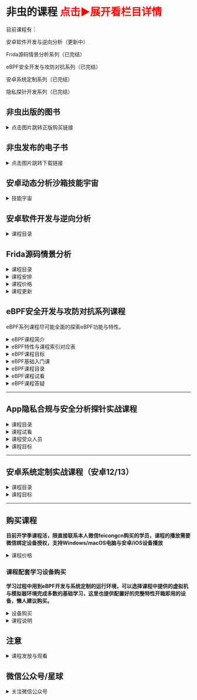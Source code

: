 # 非虫的课程 <font color=red>点击▶展开看栏目详情</font>

目前课程有：

安卓软件开发与逆向分析（更新中）

Frida源码情景分析系列（已完结）

eBPF安全开发与攻防对抗系列（已完结）

安卓系统定制系列（已完结）

隐私探针开发系列（已完结）

## 非虫出版的图书

<details>
 
<summary>点击图片跳转正版购买链接</summary>

<div align="center" style="display: flex; justify-content: space-between; max-width: 1200px;">
	<a href="https://item.jd.com/11186337.html">
		<img src="https://github.com/user-attachments/assets/d03b87af-977e-45ad-873e-d1049c495b23" alt="Android软件安全与逆向分析" width="23%" style="max-width: 300px;">
	</a>
 	<a href="https://item.jd.com/12522178.html">
		<img src="https://github.com/user-attachments/assets/008e9cb4-2e4e-4ebe-b24c-5f46d79d3870" alt="Android软件安全权威指南" width="23%" style="max-width: 300px;">
	</a>
	<img src="https://github.com/user-attachments/assets/6af7426f-5e62-45d1-90f4-0d1ba1368b30" alt="macOS软件安全与逆向分析" width="23%" style="max-width: 300px;">
	<a href="https://item.jd.com/10132040684560.html">
		<img src="https://github.com/user-attachments/assets/c1130b54-e600-45e0-ae85-10d82b8706cb" alt="eBPF开发指南从原理到应用" width="23%" style="max-width: 300px;">
	</a>
</div>

</details>

## 非虫发布的电子书

<details>
 
<summary>点击图片跳转下载链接</summary>

关注**软件安全与逆向分析知识星球置顶**，点击图片可以跳转即已发布，可星球下载，优先在视频课程中发布

<div align="center" style="display: flex; justify-content: space-between; max-width: 1200px;">
	<a href="xxxx">
		<img src="https://github.com/user-attachments/assets/db0ba155-f7c1-43ab-9a11-d83290a1b65d" alt="图解数据结构与算法" width="23%" style="max-width: 300px;">
	</a>
 	<a href="https://t.zsxq.com/mBLwU">
		<img src="https://github.com/feicong/android-rom-book/blob/main/cover.png?raw=true" alt="安卓系统定制入门" width="23%" style="max-width: 300px;">
	</a>
	<a href="https://t.zsxq.com/UzqWg">
	<img src="https://github.com/user-attachments/assets/7379facb-e269-49c3-b9e9-e75ff84546d6" alt="Frida开发文档中文版" width="23%" style="max-width: 300px;">
	</a>
	<a href="xxxx">
		<img src="https://github.com/user-attachments/assets/b6fe15bb-39e3-4c92-b429-44fdb19f2d2c" alt="PowerPC汇编语言开发指南" width="23%" style="max-width: 300px;">
	</a>
</div>

<div align="center" style="display: flex; justify-content: space-between; max-width: 1200px;">
	<a href="xxxx">
		<img src="https://github.com/user-attachments/assets/220c1717-42aa-423f-94e3-3d84ab14e87c" alt="ARMv8汇编语言开发指南" width="23%" style="max-width: 300px;">
	</a>
 	<a href="xxxx">
		<img src="https://github.com/user-attachments/assets/5d72ef65-07ce-4699-82cf-dfb7888a3fe9" alt="安卓数据结构与算法实战" width="23%" style="max-width: 300px;">
	</a>
	<a href="xxxx">
		<img src="https://github.com/user-attachments/assets/391da4ce-5b50-408c-b6c6-9c85899ae48c" alt="RISC-V汇编语言开发指南" width="23%" style="max-width: 300px;">
	</a>
	<a href="https://t.zsxq.com/osEYJ">
	<img src="https://github.com/user-attachments/assets/d99af77d-3b0e-4d52-bec8-77240b90e0b0" alt="Linux内核模块编程指南" width="23%" style="max-width: 300px;">
	</a>
</div>

<div align="center" style="display: flex; justify-content: space-between; max-width: 1200px;">
	<a href="xxxx">
	<img src="xx" alt="x" width="23%" style="max-width: 300px;">
	</a>
	<a href="xxxx">
	<img src="xx" alt="x" width="23%" style="max-width: 300px;">
	</a>
	<a href="https://t.zsxq.com/4Ww2U">
	<img src="https://github.com/user-attachments/assets/dacb2f14-b6d0-4c71-848c-375e25bb730f" alt="Stalker技术原理内幕" width="23%" style="max-width: 300px;">
	</a>
	<a href="https://t.zsxq.com/KWtyW">
	<img src="https://github.com/user-attachments/assets/f79aeb19-40bb-46bf-aaca-847eda18f55b" alt="x86_64汇编语⾔开发指南" width="23%" style="max-width: 300px;">
	</a>
	<a href="https://t.zsxq.com/t8HnB">
	<img src="https://github.com/user-attachments/assets/ca657c94-1e46-46d1-895e-881d67984ff7" alt="安全研究员系统配置指南" width="23%" style="max-width: 300px;">
	</a>
</div>


</details>


## 安卓动态分析沙箱技能宇宙


<details>
 
<summary>技能宇宙</summary>

<img width="1433" alt="安卓动态分析沙箱技能宇宙" src="https://github.com/user-attachments/assets/ca27f8bd-a9be-44db-92b9-cc015adf191f">

</details>

## 安卓软件开发与逆向分析

<details>
 
<summary>课程目录</summary>

<img width="4308" height="8458" alt="image" src="https://github.com/user-attachments/assets/aa848dec-52ef-490b-abca-2dfff5735103" />

</details>

## Frida源码情景分析

<details>
 
<summary>课程目录</summary>

<img width="2070" height="1720" alt="Frida源码情景分析系列课程 - 非虫" src="https://github.com/user-attachments/assets/507229c2-a2ac-43cd-bccd-0141679e5b8b" />

</details>

<details>
 
<summary>课程安排</summary>

- 设定第一季：构建系统与语言基础篇 讲vala语言基础，Frida构建系统以及项目里面的python、nodejs、c、vala等项目的动态调试。

- 设定第二季：Linux系统篇，讲frida-core、devkits、frida-tools等工具的组件接口实现。

- 设定第三季：安卓系统篇，讲firda-gum，各组件工作流程以及在安卓上特定实现的细节，讲hook内幕，frida js调试等。

</details>

<details>
 
<summary>课程价格</summary>

**全季1299。限个人用户参与活动价格。**

</details>

<details>
 
<summary>课程更新</summary>

目前第3季快完结。

</details>


## eBPF安全开发与攻防对抗系列课程

eBPF系列课程尽可能全面的探索eBPF功能与特性。

<details>
 
<summary>eBPF课程简介</summary>

本课程由简到难，循序渐进，设定正式课程共五季内容，84节课程内容，课程根据难度，每集时长约**15**分钟到**120**分钟不等。

课程分为Linux eBPF开发篇，安卓eBPF开发篇，安卓安全对抗篇。具体参见下面课程大纲的思维导图。

本课将带领学员重点学习Linux平台上的eBPF软件开发技术，安卓平台上的eBPF开发与安全对抗。

包含不限于：

- 1. eBPF功能特性
- 2. eBPF MAP数据结构
- 3. eBPF内核helpers方法的使用
- 4. eBPF的程序类型
- 5. bcc/bpftrace/libbpf的API接口与实例
- 6. eBPF功能实战

</details>

<details>
 
 <summary>eBPF特性与课程索引对应表</summary>

### eBPF特性与课程索引对应表

<a href="./eBPF特性与课程索引对应表.md"><img width="1527" alt="image" src="https://user-images.githubusercontent.com/1672927/216501444-9a9d2325-bb8d-4d44-8f50-b7a7051aa378.png"></a>


[点击查看完整eBPF特性与课程索引对应表](./eBPF特性与课程索引对应表.md)

</details>

<details>
 
 <summary>eBPF课程目标</summary>

### eBPF课程目标

完成本课的学习后，您将具备以下能力：

- Linux平台eBPF工具的技术原理与开发能力
- Linux平台上eBPF恶意软件分析能力
- 安卓内核的修改与定制能力
- 安卓平台抓包软件开发
- 自己动手完成eBPF的安全分析环境构建
- 使用eBPF完成安卓App hook
- 使用eBPF完成沙箱环境改机安全对抗

</details>

<details>
 
<summary>eBPF基础入门课</summary>

<img width="1128" alt="eBPF基础入门课" src="https://github.com/feicong/ebpf-course/assets/1672927/ab55c12c-6fad-4a36-8fa8-b491a943e036">

</details>

<details>
 
<summary>eBPF课程目录</summary>

<img width="2029" alt="eBPF安全开发与攻防对抗系列课程 - 非虫" src="https://github.com/user-attachments/assets/d834e8c7-a603-4251-b677-bc9539149fdc">

</details>
 
<details>

<summary>eBPF课程试看</summary>

### eBPF课程试看

[环境搭建](https://mp.weixin.qq.com/s/wGAwcg8VnB4PLREzdNPWng)

<a href="https://mp.weixin.qq.com/s/wGAwcg8VnB4PLREzdNPWng"><img height="400" width="600" alt="环境搭建" src="https://user-images.githubusercontent.com/1672927/216503861-7a02f13f-6410-4cca-a555-0f190f8ed1fa.png"></a>

eBPF程序类型之Socket过滤器

<a href="https://mp.weixin.qq.com/s/mNUxNAmHS-FyF_geK8WlEg"><img height="400" width="600" alt="eBPF程序类型之Socket过滤器" src="https://user-images.githubusercontent.com/1672927/216871910-e83e9903-720a-47e5-b3bb-41b4657edfe0.png"></a>

</details>

<details>
 
 <summary>eBPF课程答疑</summary>

### eBPF课程答疑

1、授课方式，更新进度，多久可以学完?

课程采用录播授课，每位学员单独的本地学习环境。eBPF全季正式课已经更新完成,学员可以随时承地学习，直到学会为止。

2、我需要准备什么学习环境与设备吗?

课程会提供Ubuntu22.04的虚拟机镜像，供学员快速搭建开箱即用的学习环境。

学习环境需要**Windows/macOS/Android手机/iOS手机或平板设备**，课程实验环境可以选择安装Ubuntu24.04系统的虚拟机，或者另外准备好一台安装好Ubuntu24.04系统的电脑也可。

对于第二季与第三季的学员，课程会安卓eBPF的学习环境的镜像环境。可以选择**模拟器/ARM64开发板**等环境安装部署。。如果你手上有安卓设备（Pixel 6）或以上设备在手，也可以作为学习辅助设备。

3、学习需要什么必备的编程基础与知识储备?

学习课程中的内容，需要使用到C、Python、Golang等编程语言，课程基本不涉及C++语言。

课程中大量使用C语言来实现课程内容中讲解的功能。学员需要对C语言熟悉。课程涉及到的Python与Golang语言的内容，不熟悉可以使用C语言版本的程序代替，但掌握这两门语言可以让您学习更加轻松。

除此外，学员还需要对Linux/安卓的软件基本开发流程熟悉，对Linux内核有基本的认识。这些知识课程中也有提供参考资料指导。

4. 我主要学手机端，这个课程需要单独买个学习手机不？

课程提供了虚拟机与模拟器环境，全部代码测试保证可以运行的安卓内核环境为5.10版本。安卓5.4的内核需要编译修改内核来支持代码运行，不保证所有代码可以低版本内核运行。如果不想购买开发板或新版本手机，可以在模拟器环境中学习。

**注意：Pixel6手机可跑全部代码，其它gki2.0内核手机与模拟器环境，第三/四季部分代码已经在第六季适配，选择最新安卓14的6.1内核可跑全部eBPF代码。**

</details>

---


## App隐私合规与安全分析探针实战课程


<details>
 
<summary>课程目录</summary>

<img width="1352" alt="App隐私合规与代码分析探针实战课程" src="https://github.com/feicong/ebpf-course/assets/1672927/b52390df-9bf2-4a23-b164-a163d58f1fea">

</details>


<details>
 
 <summary>课程试看</summary>
 
课程目录设计

<a href="https://mp.weixin.qq.com/s/s_t3hgfVGJcpxWFUHzkSfQ"><img height="400" width="600" alt="App隐私合规与安全分析探针实战课程" src="https://user-images.githubusercontent.com/1672927/218050607-72aed515-a33a-4217-aa4c-658fcb970acb.png"></a>

</details>

<details>
 
 <summary>课程受众人员</summary>
 
- 隐私合规从业人员
- App逆向分析人员
- 安全沙箱开发人员
- 安全爱好者
- 爬虫与反爬相关从业人员
- 业务风控从业人员

</details>

<details>
 
<summary>课程目标</summary>

完成本课的学习后，您将具备以下能力：

- Frida一些高级功能的使用
- 使用Frida快速调试API的技巧
- 网络安全相关的法律法规
- 安卓设备指纹API接口的认识
- 安卓设备指纹API接口数据的获取
- 自己动手打造隐私合规数据采集工具
- 不同版本中敏感API差异
- 安卓敏感行为的分析

</details>

---


## 安卓系统定制实战课程（安卓12/13）

<details>

<summary>课程目录</summary>

<img width="3192" height="3514" alt="image" src="https://github.com/user-attachments/assets/9f97f0d8-6bee-4d3d-bab1-ed4ea8e4b50a" />

</details>

<details>
 
<summary>课程目标</summary>

完成本课的学习后，您将具备以下能力：

- 安卓系统源码下载编译修改的技能
- 安卓内核源码开发调试的能力
- 安卓内核模块开发调试的能力
- 安卓系统源码的规范管理
- 构建自己专属的安卓系统能力
- 改造安卓框架添加分析功能的能力
- 云手机的了解与制作基础
- 改造安卓集成安全分析工具的能力

</details>

---


## 购买课程

**目前开学季课程活，限直接联系本人微信feicongcn购买的学员，课程的播放需要微信绑定设备授权，支持Windows/macOS电脑与安卓/iOS设备播放**

<details>
 
<summary>课程价格</summary>
 
安卓软件开发与逆向分析（含第1、2、3**阶段），个人价格**2599**元，企业价格**3599**元。

eBPF课程全季（含第1、2、3、4、5、6**季），个人价格**3799**元，企业价格**4699**元。

App隐私合规与安全分析探针实战课程全季（含第1、2、3季），价格**1499**元。

安卓系统定制实战课程全季（含第1、2、3季），全季价格**1499**元。

Frida源码情景分析（含第1、2、3季），全季价格**1299**元。

</details>


### 课程配套学习设备购买

**学习过程中用到eBPF开发与系统定制的运行环境，可以选择课程中提供的虚拟机与模拟器环境完成多数的基础学习，这里也提供配置好的完整特性开箱即用的设备，懒人建议购买。**

<details>
 
<summary>设备购买</summary>
 
全新开发板orangepi 5plus 32g+512g ssd+5v4a电源+外壳风扇+wifi网卡+网线与螺丝工具，以及配套的配置文档。价格**2165**元。

全新开发板orangepi 5plus 16g+512g ssd+5v4a电源+外壳风扇+wifi网卡+网线与螺丝工具，以及配套的配置文档。价格**1665**元。

全新开发板orangepi 5plus 16g+64g tf+5v4a电源+外壳风扇+wifi网卡+网线与螺丝工具，以及配套的配置文档。价格**1450**元。

全新开发板orangepi 5max 16g+512g ssd+5v4a电源+外壳风扇+网线与螺丝工具，以及配套的配置文档。价格**1565**元。

全新开发板orangepi 5max 16g+64g tf+5v4a电源+外壳风扇+网线与螺丝工具，以及配套的配置文档。价格**1350**元。

</details>

<details>
 
<summary>课程说明</summary>

eBPF系列课程学习过程中涉及的安卓环境搭建：

使用Pixel6设备，环境搭建可参考eBPF第3季7集与第6季3集与第6季第8集。

使用CuttleFish模拟器，环境搭建可以参考eBPF第2季1集。

使用arm开发板，环境搭建可以参考eBPF第2季2集与第4季6集。

</details>


## 注意

<details>
 
<summary>课程发放与观看</summary>
 
**视频课程由于性质原因，代码与课程一旦发放，不支持任何理由的退款，购买前请知晓！**

</details>


## 微信公众号/星球

<details>
 
<summary>关注微信公众号</summary>

<img width="454" alt="image" src="https://github.com/user-attachments/assets/e1bdaf8f-a372-4a60-b9de-b3a7d2ec68d0" />

## 知识星球

<img width="454" alt="image" src="https://github.com/user-attachments/assets/e6eecc6b-2d42-4ecf-9380-605121c7dcc9" />

</details>
